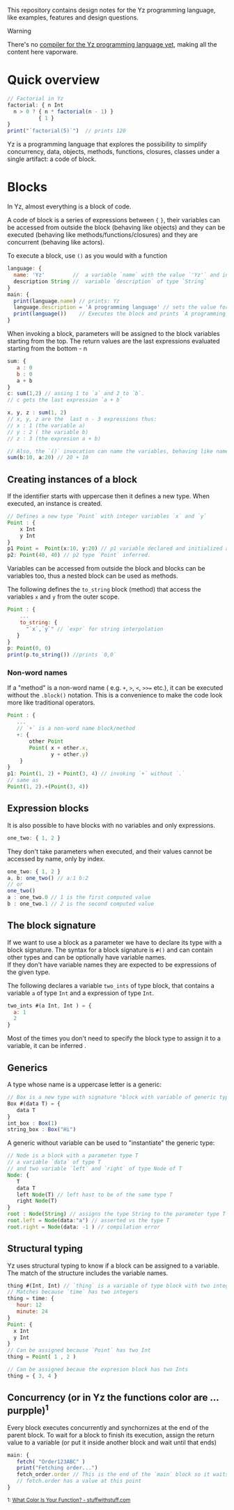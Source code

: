 This repository contains design notes for the Yz programming language, like examples, features and design questions. 


> [!WARNING]
> There's no [compiler for the Yz programming language yet](https://github.com/oscarryz/yzc), making all the content here vaporware. 

# Quick overview

```javascript
// Factorial in Yz
factorial: { n Int
  n > 0 ? { n * factorial(n - 1) }
          { 1 }
}
print("`factorial(5)`")  // prints 120
```
Yz is a programming language that explores the possibility to simplify concurrency, data, objects, methods, functions, closures, classes under a single artifact: a code of block.

# Blocks
In Yz, almost everything is a block of code. 

A code of block is a series of expressions between `{` `}`, their variables can be accessed from outside the block (behaving like objects) and they can be executed (behaving like methods/functions/closures) and they are concurrent (behaving like actors).

To execute a block, use `()` as you would with a function

```javascript
language: {
  name: 'Yz'         //  a variable `name` with the value `'Yz'` and infers the type String
  description String //  variable `description` of type `String`
}
main: {
  print(language.name) // prints: Yz
  language.description = 'A programming language' // sets the value for `description`
  print(language())    // Executes the block and prints `A programming language`
}
```

When invoking a block, parameters will be assigned to the block variables starting from the top.
The return values are the last expressions evaluated starting from the bottom - n

```js
sum: {
   a : 0
   b : 0
   a + b
}
c: sum(1,2) // assing 1 to `a` and 2 to `b`.
// c gets the last expression `a + b`

x, y, z : sum(1, 2)
// x, y, z are the  last n - 3 expressions thus:
// x : 1 (the variable a)
// y : 2 ( the variable b)
// z : 3 (the expresion a + b) 

// Also, the `()` invocation can name the variables, behaving like named parameters
sum(b:10, a:20) // 20 + 10 
```

## Creating instances of a block

If the identifier starts with uppercase then it defines a new type. When executed, an instance is created. 

```javascript
// Defines a new type `Point` with integer variables `x` and `y` 
Point : {
    x Int
    y Int
}
p1 Point =  Point(x:10, y:20) // p1 variable declared and initialized an a new instace created
p2: Point(40, 40) // p2 type `Point` inferred.
```

Variables can be accessed from outside the block and blocks can be variables too, thus a nested block can be used as methods. 

The following defines the `to_string` block (method) that access the variables `x`  and `y` from the outer scope.

```javascript
Point : {
    ...
    to_string: {
      "`x`,`y`" // `expr` for string interpolation
   }
}
p: Point(0, 0)
print(p.to_string()) //prints `0,0`
```

### Non-word names
If a "method" is a non-word name ( e.g. `+`, `>`, `<`, `>>=` etc.), it can be executed without the `.block()` notation. This is a convenience to make the code look more like traditional operators.

```javascript
Point : {
   ...
   // `+` is a non-word name block/method
   +: { 
       other Point
       Point( x + other.x, 
              y + other.y)
    }
}
p1: Point(1, 2) + Point(3, 4) // invoking `+` without `.`
// same as 
Point(1, 2).+(Point(3, 4))
```

## Expression blocks

It is also possible to have blocks with no variables and only expressions.

```javascript
one_two: { 1, 2 }
```
They don't take parameters when executed, and their values cannot be accessed by name, only by index.

```javascript
one_two: { 1, 2 }
a, b: one_two() // a:1 b:2
// or 
one_two()
a : one_two.0 // 1 is the first computed value
b : one_two.1 // 2 is the second computed value
```

## The block signature

If we want to use a block as a parameter we have to declare its type with a block signature. The syntax for a block signature is `#()` and can contain other types and can be optionally have variable names.  
If they don't have variable names they are expected to be expressions of the given type.  

The following declares a variable `two_ints` of type block, that contains a variable `a` of type `Int` and a expression of type `Int`.

```javascript
two_ints #(a Int, Int ) = {
  a: 1
  2
}
```

Most of the times you don't need to specify the block type to assign it to a variable, it can be inferred .

## Generics 

A type whose name is a  uppercase letter is a generic:

```js
// Box is a new type with signature "block with variable of generic type T"
Box #(data T) = {
   data T
}
int_box : Box(1)
string_box : Box("Hi")
```

A generic without variable can be used to "instantiate" the generic type:

```js
// Node is a block with a parameter type T
// a variable `data` of type T
// and two variable `left` and `right` of type Node of T
Node: {
   T 
   data T
   left Node(T) // left hast to be of the same type T
   right Node(T)
}
root : Node(String) // assigns the type String to the parameter type T
root.left = Node(data:"a") // asserted vs the type T
root.right = Node(data: -1 ) // compilation error
``` 


## Structural typing

Yz uses structural typing to know if a block can be assigned to a variable.  
The match of the structure includes the variable names.  

```js
thing #(Int, Int) // `thing` is a variable of type block with two integers
// Matches because `time` has two integers
thing = time: {
   hour: 12
   minute: 24
}
Point: {
  x Int
  y Int
}
// Can be assigned because `Point` has two Int
thing = Point( 1 , 2 )

// Can be assigned becaue the expresion block has two Ints
thing = { 3, 4 }
```

## Concurrency (or in Yz the functions color are ... purpple)<sup>1</sup>
 
Every block executes concurrently and synchornizes at the end of the parent block. 
To wait for a block to finish its execution, assign the return value to a variable (or put it inside another block and wait until that ends)
```js
main: {
   fetch( "Order123ABC" )
   print("Fetching order...")
   fetch_order.order // This is the end of the `main` block so it waits until both `fetch_order` and `print` finish executing. 
   // fetch.order has a value at this point
}

```
<sup>1: [What Color Is Your Function? - stuffwithstuff.com](https://journal.stuffwithstuff.com/2015/02/01/what-color-is-your-function/)</sup>

